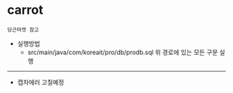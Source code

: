 # carrot
	당근마캣 참고

* 실행방법
	* src/main/java/com/koreait/pro/db/prodb.sql
	위 경로에 있는 모든 구문 실행

--------------------

* 캡차에러 고칠예정